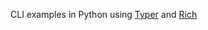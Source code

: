 CLI examples in Python using [Typer](https://typer.tiangolo.com/) and [Rich](https://rich.readthedocs.io/en/stable/)